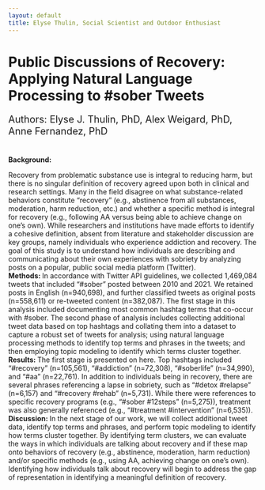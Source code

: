 ```yaml
---
layout: default
title: Elyse Thulin, Social Scientist and Outdoor Enthusiast
---
```


<div class="blurb">      
	<h1> Public Discussions of Recovery: Applying Natural Language Processing to #sober Tweets </h1>
  <p style="font-size: 140%;">Authors: Elyse J. Thulin, PhD, Alex Weigard, PhD, Anne Fernandez, PhD </p>


<br> <b> Background: </b>
<p style="font-size: 100%;"> Recovery from problematic substance use is integral to reducing harm, but there is no singular definition of recovery agreed upon both in clinical and research settings. Many in the field disagree on what substance-related behaviors constitute “recovery” (e.g., abstinence from all substances, moderation, harm reduction, etc.) and whether a specific method is integral for recovery (e.g., following AA versus being able to achieve change on one’s own). While researchers and institutions have made efforts to identify a cohesive definition, absent from literature and stakeholder discussion are key groups, namely individuals who experience addiction and recovery. The goal of this study is to understand how individuals are describing and communicating about their own experiences with  sobriety by analyzing posts on a popular, public social media platform (Twitter).
<br> <b> Methods: </b> In accordance with Twitter API guidelines, we collected 1,469,084 tweets that included “#sober” posted between 2010 and 2021. We retained posts in English (n=940,698), and further classified tweets as original posts (n=558,611) or re-tweeted content (n=382,087). The first stage in this analysis included documenting most common hashtag terms that co-occur with #sober. The second phase of analysis includes collecting additional tweet data based on top hashtags and collating them into a dataset to capture a robust set of tweets for analysis; using natural language processing methods to identify top terms and phrases in the tweets; and then employing topic modeling to identify which terms cluster together. 
<br> <b> Results: </b> The first stage is presented on here. Top hashtags included “#recovery” (n=105,561), “#addiction” (n=72,308), “#soberlife” (n=34,990), and “#aa” (n=22,761). In addition to individuals being in recovery, there are several phrases referencing a lapse in sobriety, such as “#detox #relapse” (n=6,157) and “#recovery #rehab” (n=5,731). While there were references to specific recovery programs (e.g., “#sober #12steps” (n=5,275)), treatment was also generally referenced (e.g., “#treatment #intervention” (n=6,535)). 
 <br> <b> Discussion: </b> In the next stage of our work, we will collect additional tweet data, identify top terms and phrases, and perform topic modeling to identify how terms cluster together. By identifying term clusters, we can evaluate the ways in which individuals are talking about recovery and if these map onto behaviors of recovery (e.g., abstinence, moderation, harm reduction) and/or specific methods (e.g., using AA, achieving change on one’s own). Identifying how individuals talk about recovery will begin to address the gap of representation in identifying a meaningful definition of recovery.</p>

